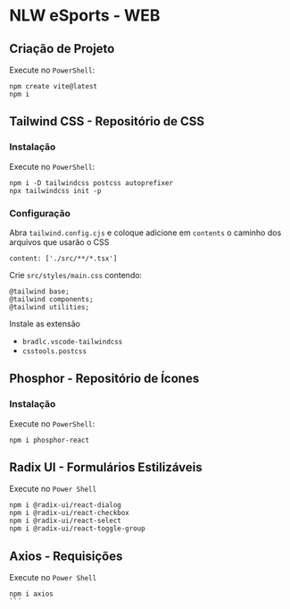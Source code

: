 # NLW eSports - WEB
## Criação de Projeto
Execute no `PowerShell`:
```
npm create vite@latest
npm i
```


## Tailwind CSS - Repositório de CSS
### Instalação
Execute no `PowerShell`:
```
npm i -D tailwindcss postcss autoprefixer
npx tailwindcss init -p
```
### Configuração
Abra `tailwind.config.cjs` e coloque adicione em `contents` o caminho dos arquivos que usarão o CSS
```
content: ['./src/**/*.tsx']
```
Crie `src/styles/main.css` contendo:
```
@tailwind base;
@tailwind components;
@tailwind utilities;
```
Instale as extensão
* `bradlc.vscode-tailwindcss`
* `csstools.postcss`

## Phosphor - Repositório de Ícones
### Instalação
Execute no `PowerShell`:
```
npm i phosphor-react
```

## Radix UI - Formulários Estilizáveis
Execute no `Power Shell`
```
npm i @radix-ui/react-dialog
npm i @radix-ui/react-checkbox
npm i @radix-ui/react-select
npm i @radix-ui/react-toggle-group
```

## Axios - Requisições
Execute no `Power Shell`
```
npm i axios
``´
